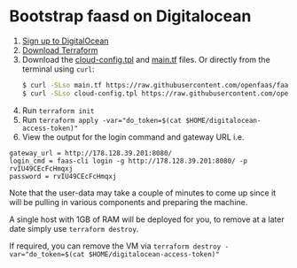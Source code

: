 # Bootstrap faasd on Digitalocean

1) [Sign up to DigitalOcean](https://www.digitalocean.com/?refcode=2962aa9e56a1&utm_campaign=Referral_Invite&utm_medium=Referral_Program&utm_source=CopyPaste)
2) [Download Terraform](https://www.terraform.io)
3) Download the [cloud-config.tpl](cloud-config.tpl) and [main.tf](main.tf) files.
   Or directly from the terminal using `curl`:
   ```bash
   $ curl -SLso main.tf https://raw.githubusercontent.com/openfaas/faasd/master/docs/bootstrap/main.tf
   $ curl -SLso cloud-config.tpl https://raw.githubusercontent.com/openfaas/faasd/master/docs/bootstrap/cloud-config.tpl
   ```
4) Run `terraform init`
5) Run `terraform apply -var="do_token=$(cat $HOME/digitalocean-access-token)"`
6) View the output for the login command and gateway URL i.e.

```
gateway_url = http://178.128.39.201:8080/
login_cmd = faas-cli login -g http://178.128.39.201:8080/ -p rvIU49CEcFcHmqxj
password = rvIU49CEcFcHmqxj
```

Note that the user-data may take a couple of minutes to come up since it will be pulling in various components and preparing the machine.

A single host with 1GB of RAM will be deployed for you, to remove at a later date simply use `terraform destroy`.

If required, you can remove the VM via `terraform destroy -var="do_token=$(cat $HOME/digitalocean-access-token)"`
